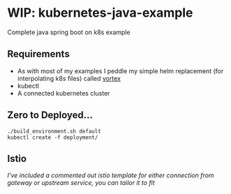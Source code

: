 # WIP: kubernetes-java-example
Complete java spring boot on k8s example


## Requirements
- As with most of my examples I peddle my simple helm replacement (for interpolating k8s files) called [vortex](https://github.com/AlexsJones/vortex)
- kubectl
- A connected kubernetes cluster

## Zero to Deployed...

```
./build_environment.sh default
kubectl create -f deployment/
```




## Istio

_I've included a commented out istio template for either connection from gateway or upstream service, you can tailor it to fit_

